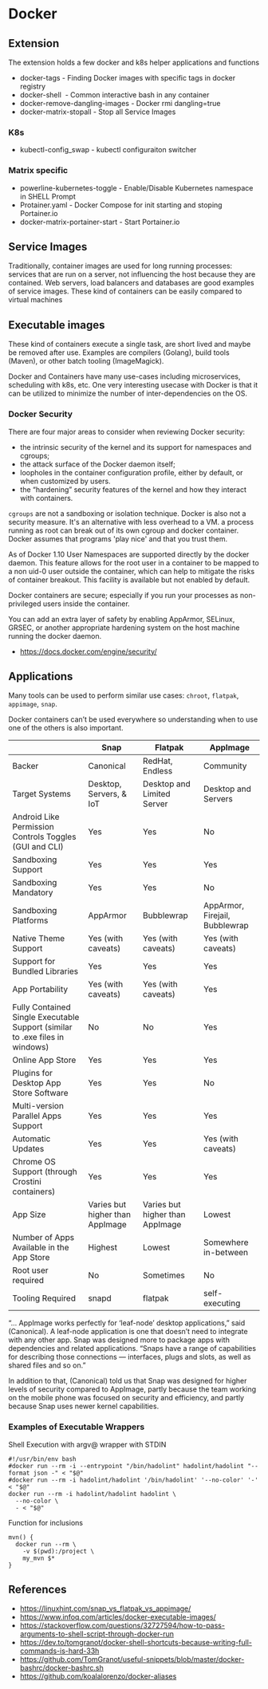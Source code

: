 # Docker

## Extension

The extension holds a few docker and k8s helper applications and functions


* docker-tags - Finding Docker images with specific tags in docker registry 
* docker-shell <image> - Common interactive bash in any container
* docker-remove-dangling-images - Docker rmi dangling=true
* docker-matrix-stopall - Stop all Service Images
  
### K8s 
  
* kubectl-config_swap - kubectl configuraiton switcher
  
### Matrix specific
  
* powerline-kubernetes-toggle - Enable/Disable Kubernetes namespace in SHELL Prompt
* Protainer.yaml - Docker Compose for init starting and stoping Portainer.io
* docker-matrix-portainer-start - Start Portainer.io

  
## Service Images 

Traditionally, container images are used for long running processes: services that are run on a server, not influencing the host because they are contained. Web servers, load balancers and databases are good examples of service images. These kind of containers can be easily compared to virtual machines

## Executable images

These kind of containers execute a single task, are short lived and maybe be removed after use. Examples are compilers (Golang), build tools (Maven), or other batch tooling (ImageMagick).

Docker and Containers have many use-cases including microservices, scheduling with k8s, etc. One very interesting usecase with
Docker is that it can be utilized to minimize the number of inter-dependencies on the OS. 

### Docker Security

There are four major areas to consider when reviewing Docker security:

* the intrinsic security of the kernel and its support for namespaces and cgroups;
* the attack surface of the Docker daemon itself;
* loopholes in the container configuration profile, either by default, or when customized by users.
* the “hardening” security features of the kernel and how they interact with containers.  
  
`cgroups` are not a sandboxing or isolation technique. Docker is also not a security measure. It's an alternative with less overhead to a VM. a process running as root can break out of its own cgroup and docker container. Docker assumes that programs 'play nice' and that you trust them.

As of Docker 1.10 User Namespaces are supported directly by the docker daemon. This feature allows for the root user in a container to be mapped to a non uid-0 user outside the container, which can help to mitigate the risks of container breakout. This facility is available but not enabled by default.

Docker containers are secure; especially if you run your processes as non-privileged users inside the container.

You can add an extra layer of safety by enabling AppArmor, SELinux, GRSEC, or another appropriate hardening system on the host machine running the docker daemon.  
  
* https://docs.docker.com/engine/security/  
  
## Applications
  
Many tools can be used to perform similar use cases: `chroot`, `flatpak`, `appimage`, `snap`.

Docker containers can’t be used everywhere so understanding when to use one of the others is also important.

||Snap|Flatpak|AppImage|
|---|---|---|---|
|Backer| Canonical| RedHat, Endless | Community |
|Target Systems|Desktop, Servers, & IoT|Desktop and Limited Server|Desktop and Servers|
|Android Like Permission Controls Toggles (GUI and CLI)|	Yes	|Yes	|No|
|Sandboxing Support|	Yes|	Yes|	Yes|
|Sandboxing Mandatory|	Yes|	Yes|	No|
|Sandboxing Platforms	|  AppArmor	|Bubblewrap| AppArmor, Firejail, Bubblewrap|
|Native Theme Support	|Yes (with caveats)|	Yes (with caveats)	|Yes (with caveats)|
|Support for Bundled Libraries|	Yes|	Yes|	Yes|
|App Portability|	Yes (with caveats)|	Yes (with caveats)|	Yes|
|Fully Contained Single Executable Support (similar to .exe files in windows)|	No|	No|	Yes|
|Online App Store|	Yes	|Yes|	Yes|
|Plugins for Desktop App Store Software|	Yes|	Yes|	No|
|Multi-version Parallel Apps Support|	Yes	|Yes	|Yes|
|Automatic Updates|	Yes|	Yes|	Yes (with caveats)|
|Chrome OS Support (through Crostini containers)|	Yes|	Yes|	Yes|
|App Size|	Varies but higher than AppImage|	Varies but higher than AppImage|	Lowest
|Number of Apps Available in the App Store|	Highest|	Lowest	|Somewhere in-between|
|Root user required| No | Sometimes | No| 
|Tooling Required| snapd| flatpak| self-executing|

“... AppImage works perfectly for ‘leaf-node’ desktop applications,” said (Canonical). A leaf-node application is one that doesn’t need to integrate with any other app. Snap was designed more to package apps with dependencies and related applications. “Snaps have a range of capabilities for describing those connections — interfaces, plugs and slots, as well as shared files and so on.”

In addition to that, (Canonical) told us that Snap was designed for higher levels of security compared to AppImage, partly because the team working on the mobile phone was focused on security and efficiency, and partly because Snap uses newer kernel capabilities.

### Examples of Executable Wrappers

Shell Execution with argv@ wrapper with STDIN 

```shell
#!/usr/bin/env bash
#docker run --rm -i --entrypoint "/bin/hadolint" hadolint/hadolint "--format json -" < "$@"
#docker run --rm -i hadolint/hadolint '/bin/hadolint' '--no-color' '-' < "$@"
docker run --rm -i hadolint/hadolint hadolint \
  --no-color \
  - < "$@"
```

Function for inclusions

```shell
mvn() {
  docker run --rm \
    -v $(pwd):/project \
    my_mvn $*
}
```

## References
  * https://linuxhint.com/snap_vs_flatpak_vs_appimage/
  * https://www.infoq.com/articles/docker-executable-images/
  * https://stackoverflow.com/questions/32727594/how-to-pass-arguments-to-shell-script-through-docker-run
  * https://dev.to/tomgranot/docker-shell-shortcuts-because-writing-full-commands-is-hard-33h
  * https://github.com/TomGranot/useful-snippets/blob/master/docker-bashrc/docker-bashrc.sh
  * https://github.com/koalalorenzo/docker-aliases
